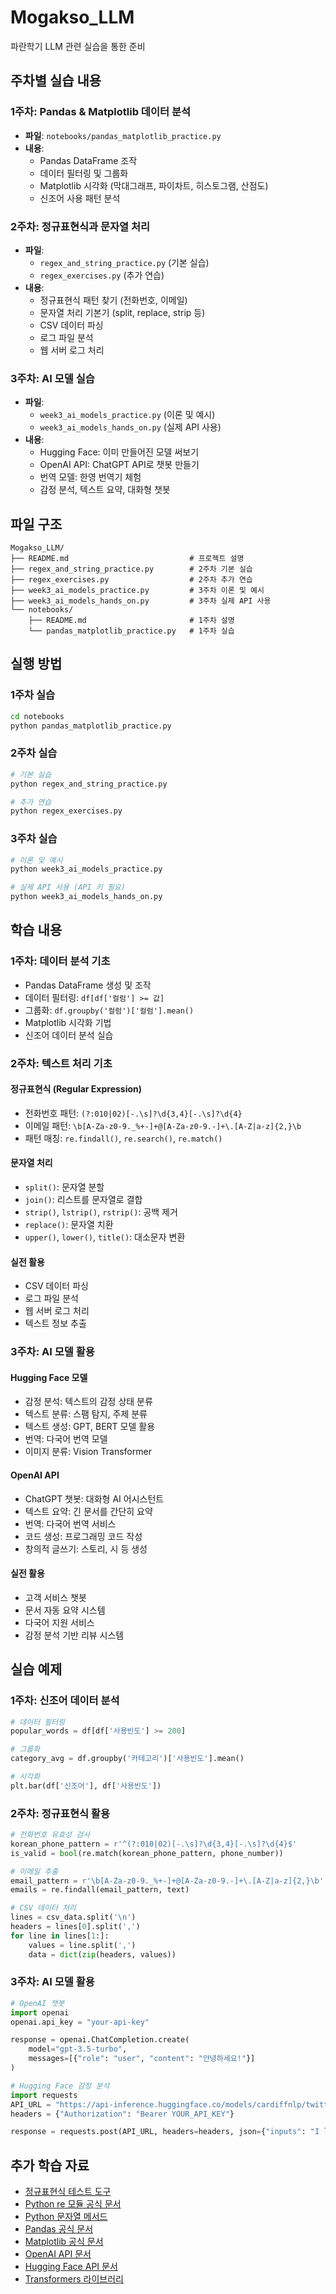 # Mogakso_LLM

파란학기 LLM 관련 실습을 통한 준비
## 주차별 실습 내용

### 1주차: Pandas & Matplotlib 데이터 분석
- **파일**: `notebooks/pandas_matplotlib_practice.py`
- **내용**: 
  - Pandas DataFrame 조작
  - 데이터 필터링 및 그룹화
  - Matplotlib 시각화 (막대그래프, 파이차트, 히스토그램, 산점도)
  - 신조어 사용 패턴 분석

### 2주차: 정규표현식과 문자열 처리
- **파일**: 
  - `regex_and_string_practice.py` (기본 실습)
  - `regex_exercises.py` (추가 연습)
- **내용**:
  - 정규표현식 패턴 찾기 (전화번호, 이메일)
  - 문자열 처리 기본기 (split, replace, strip 등)
  - CSV 데이터 파싱
  - 로그 파일 분석
  - 웹 서버 로그 처리

### 3주차: AI 모델 실습
- **파일**: 
  - `week3_ai_models_practice.py` (이론 및 예시)
  - `week3_ai_models_hands_on.py` (실제 API 사용)
- **내용**:
  - Hugging Face: 이미 만들어진 모델 써보기
  - OpenAI API: ChatGPT API로 챗봇 만들기
  - 번역 모델: 한영 번역기 체험
  - 감정 분석, 텍스트 요약, 대화형 챗봇

## 파일 구조

```
Mogakso_LLM/
├── README.md                           # 프로젝트 설명
├── regex_and_string_practice.py        # 2주차 기본 실습
├── regex_exercises.py                  # 2주차 추가 연습
├── week3_ai_models_practice.py         # 3주차 이론 및 예시
├── week3_ai_models_hands_on.py         # 3주차 실제 API 사용
└── notebooks/
    ├── README.md                       # 1주차 설명
    └── pandas_matplotlib_practice.py   # 1주차 실습
```

## 실행 방법

### 1주차 실습
```bash
cd notebooks
python pandas_matplotlib_practice.py
```

### 2주차 실습
```bash
# 기본 실습
python regex_and_string_practice.py

# 추가 연습
python regex_exercises.py
```

### 3주차 실습
```bash
# 이론 및 예시
python week3_ai_models_practice.py

# 실제 API 사용 (API 키 필요)
python week3_ai_models_hands_on.py
```

## 학습 내용

### 1주차: 데이터 분석 기초
- Pandas DataFrame 생성 및 조작
- 데이터 필터링: `df[df['컬럼'] >= 값]`
- 그룹화: `df.groupby('컬럼')['컬럼'].mean()`
- Matplotlib 시각화 기법
- 신조어 데이터 분석 실습

### 2주차: 텍스트 처리 기초

#### 정규표현식 (Regular Expression)
- 전화번호 패턴: `(?:010|02)[-.\s]?\d{3,4}[-.\s]?\d{4}`
- 이메일 패턴: `\b[A-Za-z0-9._%+-]+@[A-Za-z0-9.-]+\.[A-Z|a-z]{2,}\b`
- 패턴 매칭: `re.findall()`, `re.search()`, `re.match()`

#### 문자열 처리
- `split()`: 문자열 분할
- `join()`: 리스트를 문자열로 결합
- `strip()`, `lstrip()`, `rstrip()`: 공백 제거
- `replace()`: 문자열 치환
- `upper()`, `lower()`, `title()`: 대소문자 변환

#### 실전 활용
- CSV 데이터 파싱
- 로그 파일 분석
- 웹 서버 로그 처리
- 텍스트 정보 추출

### 3주차: AI 모델 활용

#### Hugging Face 모델
- 감정 분석: 텍스트의 감정 상태 분류
- 텍스트 분류: 스팸 탐지, 주제 분류
- 텍스트 생성: GPT, BERT 모델 활용
- 번역: 다국어 번역 모델
- 이미지 분류: Vision Transformer

#### OpenAI API
- ChatGPT 챗봇: 대화형 AI 어시스턴트
- 텍스트 요약: 긴 문서를 간단히 요약
- 번역: 다국어 번역 서비스
- 코드 생성: 프로그래밍 코드 작성
- 창의적 글쓰기: 스토리, 시 등 생성

#### 실전 활용
- 고객 서비스 챗봇
- 문서 자동 요약 시스템
- 다국어 지원 서비스
- 감정 분석 기반 리뷰 시스템

## 실습 예제

### 1주차: 신조어 데이터 분석
```python
# 데이터 필터링
popular_words = df[df['사용빈도'] >= 200]

# 그룹화
category_avg = df.groupby('카테고리')['사용빈도'].mean()

# 시각화
plt.bar(df['신조어'], df['사용빈도'])
```

### 2주차: 정규표현식 활용
```python
# 전화번호 유효성 검사
korean_phone_pattern = r'^(?:010|02)[-.\s]?\d{3,4}[-.\s]?\d{4}$'
is_valid = bool(re.match(korean_phone_pattern, phone_number))

# 이메일 추출
email_pattern = r'\b[A-Za-z0-9._%+-]+@[A-Za-z0-9.-]+\.[A-Z|a-z]{2,}\b'
emails = re.findall(email_pattern, text)

# CSV 데이터 처리
lines = csv_data.split('\n')
headers = lines[0].split(',')
for line in lines[1:]:
    values = line.split(',')
    data = dict(zip(headers, values))
```

### 3주차: AI 모델 활용
```python
# OpenAI 챗봇
import openai
openai.api_key = "your-api-key"

response = openai.ChatCompletion.create(
    model="gpt-3.5-turbo",
    messages=[{"role": "user", "content": "안녕하세요!"}]
)

# Hugging Face 감정 분석
import requests
API_URL = "https://api-inference.huggingface.co/models/cardiffnlp/twitter-roberta-base-sentiment-latest"
headers = {"Authorization": "Bearer YOUR_API_KEY"}

response = requests.post(API_URL, headers=headers, json={"inputs": "I love this!"})
```

## 추가 학습 자료

- [정규표현식 테스트 도구](https://regex101.com/)
- [Python re 모듈 공식 문서](https://docs.python.org/3/library/re.html)
- [Python 문자열 메서드](https://docs.python.org/3/library/stdtypes.html#string-methods)
- [Pandas 공식 문서](https://pandas.pydata.org/docs/)
- [Matplotlib 공식 문서](https://matplotlib.org/)
- [OpenAI API 문서](https://platform.openai.com/docs/)
- [Hugging Face API 문서](https://huggingface.co/docs/api-inference)
- [Transformers 라이브러리](https://huggingface.co/docs/transformers/)

